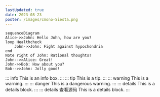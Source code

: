 ```yaml
---
lastUpdated: true
date: 2023-08-23
poster: /images/cmono-Siesta.png
---
```

```mermaid
sequenceDiagram
Alice->>John: Hello John, how are you?
loop Healthcheck
    John->>John: Fight against hypochondria
end
Note right of John: Rational thoughts!
John-->>Alice: Great!
John->>Bob: How about you?
Bob-->>John: Jolly good!
```

::: info
This is an info box.
:::
::: tip
This is a tip.
:::
::: warning
This is a warning.
:::
::: danger
This is a dangerous warning.
:::
::: details
This is a details block.
:::
::: details 查看源码
This is a details block.
:::
